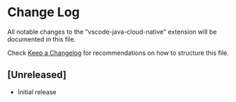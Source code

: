 # Change Log

All notable changes to the "vscode-java-cloud-native" extension will be documented in this file.

Check [Keep a Changelog](http://keepachangelog.com/) for recommendations on how to structure this file.

## [Unreleased]

- Initial release